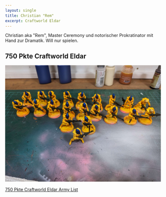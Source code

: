 ```yaml
---
layout: single
title: Christian "Rem"
excerpt: Craftworld Eldar
---
```


Christian aka "Rem", Master Ceremony und notorischer Prokratinator mit Hand zur Dramatik. Will nur spielen.

## 750 Pkte Craftworld Eldar

![750 Pkte Craftworld Eldar](../assets/images/750_Rem_1.jpg)

<a href="../assets/armylists/750_Rem.txt" download>750 Pkte Craftworld Eldar Army List</a>